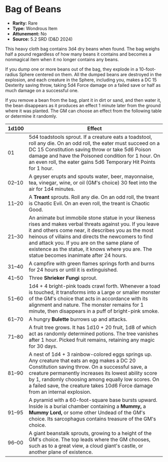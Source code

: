 # Bag of Beans

- **Rarity:** Rare
- **Type:** Wondrous Item
- **Attunement:** No
- **Source:** 5.2 SRD (D&D 2024)

This heavy cloth bag contains 3d4 dry beans when found. The bag weighs half a pound regardless of how many beans it contains and becomes a nonmagical item when it no longer contains any beans.

If you dump one or more beans out of the bag, they explode in a 10-foot-radius Sphere centered on them. All the dumped beans are destroyed in the explosion, and each creature in the Sphere, including you, makes a DC 15 Dexterity saving throw, taking 5d4 Force damage on a failed save or half as much damage on a successful one.

If you remove a bean from the bag, plant it in dirt or sand, and then water it, the bean disappears as it produces an effect 1 minute later from the ground where it was planted. The GM can choose an effect from the following table or determine it randomly.

| 1d100 | Effect                   |
|-------|--------------------------|
| 01    | 5d4 toadstools sprout. If a creature eats a toadstool, roll any die. On an odd roll, the eater must succeed on a DC 15 Constitution saving throw or take 5d6 Poison damage and have the Poisoned condition for 1 hour. On an even roll, the eater gains 5d6 Temporary Hit Points for 1 hour. |
| 02–10 | A geyser erupts and spouts water, beer, mayonnaise, tea, vinegar, wine, or oil (GM's choice) 30 feet into the air for 1d4 minutes. |
| 11–20 | A **Treant** sprouts. Roll any die. On an odd roll, the treant is Chaotic Evil. On an even roll, the treant is Chaotic Good. |
| 21–30 | An animate but immobile stone statue in your likeness rises and makes verbal threats against you. If you leave it and others come near, it describes you as the most heinous of villains and directs the newcomers to find and attack you. If you are on the same plane of existence as the statue, it knows where you are. The statue becomes inanimate after 24 hours. |
| 31–40 | A campfire with green flames springs forth and burns for 24 hours or until it is extinguished. |
| 41–50 | Three **Shrieker Fungi** sprout. |
| 51–60 | 1d4 + 4 bright-pink toads crawl forth. Whenever a toad is touched, it transforms into a Large or smaller monster of the GM's choice that acts in accordance with its alignment and nature. The monster remains for 1 minute, then disappears in a puff of bright-pink smoke. |
| 61–70 | A hungry **Bulette** burrows up and attacks. |
| 71–80 | A fruit tree grows. It has 1d10 + 20 fruit, 1d8 of which act as randomly determined potions. The tree vanishes after 1 hour. Picked fruit remains, retaining any magic for 30 days. |
| 81–90 | A nest of 1d4 + 3 rainbow-colored eggs springs up. Any creature that eats an egg makes a DC 20 Constitution saving throw. On a successful save, a creature permanently increases its lowest ability score by 1, randomly choosing among equally low scores. On a failed save, the creature takes 10d6 Force damage from an internal explosion. |
| 91–95 | A pyramid with a 60-foot-square base bursts upward. Inside is a burial chamber containing a **Mummy,** a **Mummy Lord,** or some other Undead of the GM's choice. Its sarcophagus contains treasure of the GM's choice. |
| 96–00 | A giant beanstalk sprouts, growing to a height of the GM's choice. The top leads where the GM chooses, such as to a great view, a cloud giant's castle, or another plane of existence. |
